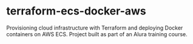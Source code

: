 # terraform-ecs-docker-aws
Provisioning cloud infrastructure with Terraform and deploying Docker containers on AWS ECS. Project built as part of an Alura training course.
